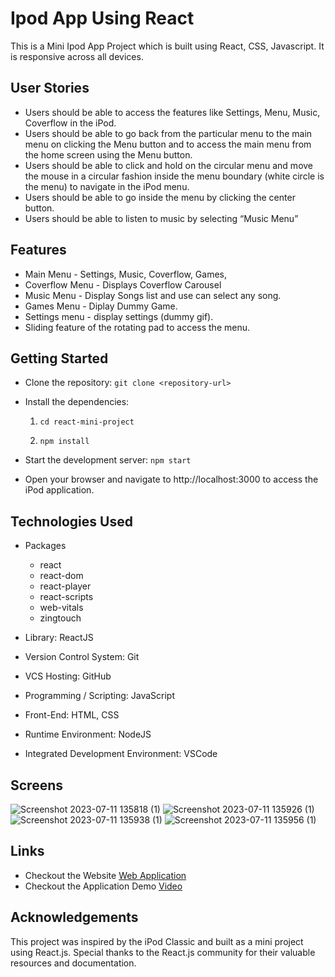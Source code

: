 # Ipod App Using React

This is a Mini Ipod App Project which is built using React, CSS, Javascript. It is responsive across all devices.

## User Stories

- Users should be able to access the features like Settings, Menu, Music, Coverflow in the iPod.
- Users should be able to go back from the particular menu to the main menu on clicking the Menu button and to access the main menu from the home screen using the Menu button.
- Users should be able to click and hold on the circular menu and move the mouse in a circular fashion inside the menu boundary (white circle is the menu) to navigate in the iPod menu.
- Users should be able to go inside the menu by clicking the center button.
- Users should be able to listen to music by selecting “Music Menu”

## Features

- Main Menu - Settings, Music, Coverflow, Games,
- Coverflow Menu - Displays Coverflow Carousel
- Music Menu - Display Songs list and use can select any song.
- Games Menu - Diplay Dummy Game.
- Settings menu - display settings (dummy gif).
- Sliding feature of the rotating pad to access the menu.

## Getting Started

- Clone the repository:
  `git clone <repository-url>`

- Install the dependencies:

  1.  `cd react-mini-project`

  2.  `npm install`

- Start the development server:
  `npm start`

- Open your browser and navigate to http://localhost:3000 to access the iPod application.

## Technologies Used

- Packages

  - react
  - react-dom
  - react-player
  - react-scripts
  - web-vitals
  - zingtouch

- Library: ReactJS
- Version Control System: Git
- VCS Hosting: GitHub
- Programming / Scripting: JavaScript
- Front-End: HTML, CSS
- Runtime Environment: NodeJS
- Integrated Development Environment: VSCode

## Screens

![Screenshot 2023-07-11 135818 (1)](https://github.com/Prashantly/codeial/assets/99544800/48f7170a-6220-4145-9095-eb981fbc721e)
![Screenshot 2023-07-11 135926 (1)](https://github.com/Prashantly/codeial/assets/99544800/d69c5ac5-4864-48c7-826d-40d3658fabff)
![Screenshot 2023-07-11 135938 (1)](https://github.com/Prashantly/codeial/assets/99544800/d777c548-90d5-4b17-b5c0-a6761c2d483d)
![Screenshot 2023-07-11 135956 (1)](https://github.com/Prashantly/codeial/assets/99544800/d9214dd1-28e9-4b7a-9921-cd9562adfb8d)

## Links

- Checkout the Website [Web Application](https://www.example.com)
- Checkout the Application Demo [Video](https://youtu.be/Iwc-A3JCUz0)

## Acknowledgements

This project was inspired by the iPod Classic and built as a mini project using React.js. Special thanks to the React.js community for their valuable resources and documentation.

